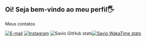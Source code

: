  <h2>Oi! Seja bem-vindo ao meu perfil🖐️</h2>
 <p>Meus contatos</p>
 
 [![E-mail ](https://img.shields.io/badge/Gmail-D14836?style=for-the-badge&logo=gmail&logoColor=white)](mailto:saviojairo@gmail.com)  [![Instagram ](https://img.shields.io/badge/Instagram-E4405F?style=for-the-badge&logo=instagram&logoColor=white)](https://www.instagram.com/saviols_?igsh=Mmp4NmNtZGd1YTEw) 
 ![Savio GitHub stats](https://github-readme-stats.vercel.app/api?username=Saviolss&show_icons=true&theme=onedark)[![Savio WakaTime stats](https://github-readme-stats.vercel.app/api/wakatime?username=Saviolss)](https://github.com/anuraghazra/github-readme-stats)
